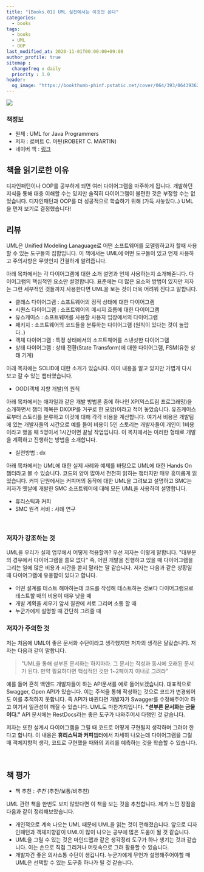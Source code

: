 ```yaml
---
title: "[Books.01] UML 실전에서는 이것만 쓴다"
categories: 
  - books
tags:
  - books
  - UML
  - OOP
last_modified_at: 2020-11-01T00:00:00+09:00
author_profile: true
sitemap :
  changefreq : daily
  priority : 1.0
header:
  og_image: "https://bookthumb-phinf.pstatic.net/cover/064/393/06439362.jpg?udate=20190203"
---
```


![](https://bookthumb-phinf.pstatic.net/cover/064/393/06439362.jpg?udate=20190203)

### 책정보
- 원제 : UML for Java Programmers
- 저자 :  로버트 C. 마틴(ROBERT C. MARTIN)
- 네이버 책 : [링크](https://book.naver.com/bookdb/book_detail.nhn?bid=6439362)

## 책을 읽기로한 이유
디자인패턴이나 OOP를 공부하게 되면 여러 다이어그램을 마주하게 됩니다. 개발하던 지식을 통해 대충 이해할 수는 있지만 솔직히 다이어그램이 불편한 것은 부정할 수는 없었습니다. 디자인패턴과 OOP를 더 성공적으로 학습하기 위해 (가득 사놓았다..) UML을 먼저 보기로 결정했습니다!

## 리뷰
UML은 Unified Modeling Lanaguage로 어떤 소프트웨어를 모델링하고자 할때 사용할 수 있는 도구들의 집합입니다. 이 책에서는 UML에 어떤 도구들이 있고 언제 사용하고 주의사항은 무엇인지 간결하게 알려줍니다.

아래 목차에서는 각 다이어그램에 대한 소개 설명과 언제 사용하는지 소개해줃니다. 다이어그램의 핵심적인 요소만 설명합니다. 표준에는 더 많은 요소와 방법이 있지만 저자는 그런 세부적인 것들까지 사용한다면 UML을 보는 것이 더욱 어려워 진다고 말합니다.
- 클래스 다이어그램 : 소프트웨어의 정적 상태에 대한 다이어그램
- 시퀀스 다이어그램 : 소프트웨어의 메시지 흐름에 대한 다이어그램
- 유스케이스 : 소프트웨어를 사용할 사용자 입장에서의 다이어그램
- 패키지 : 소프트웨어의 코드들을 분류하는 다이어그램 (원칙이 있다는 것이 놀랍다..)
- 객체 다이어그램 : 특정 상태에서의 소프트웨어를 스낸샷한 다이어그램
- 상태 다이어그램 : 상태 전환(State Transform)에 대한 다이어그램, FSM(유한 상태 기계)

아래 목차에는 SOLID에 대한 소개가 있습니다. 이미 내용을 알고 있지만 가볍게 다시 보고 갈 수 있는 챕터였습니다.
- OOD(객체 지향 개발)의 원칙

아래 목차에서는 애자일과 같은 개발 방법론 중에 하나인 XP(익스트림 프로그래밍)을 소개하면서 챕터 제목은 DX(XP를 거꾸로 한 모양)이라고 적어 놓았습니다. 유즈케이스로부터 스토리를 분류하고 이것에 대해 각각 비용을 계산합니다. 여기서 비용은 개발팀에 있는 개발자들의 시간으로 예를 들어 비용이 5인 스토리는 개발자들이 개인이 1비용이라고 했을 때 5명이서 1시간이면 끝날 작업입니다. 이 목차에서는 이러한 형태로 개발을 계획하고 진행하는 방법을 소개합니다.
- 실천방법 : dx

아래 목차에서는 UML에 대한 실제 사례와 예제를 바탕으로 UML에 대한 Hands On 챕터라고 볼 수 있습니다. 코드의 양이 많아서 천천히 읽히는 챕터지만 매우 흥미롭게 읽었습니다. 커피 단원에서는 커피머의 동작에 대한 UML을 그려보고 설명하고 SMC는 저자가 옛날에 개발한 SMC 소프트웨어에 대해 모든 UML을 사용하여 설명합니다.
- 휴리스틱과 커피
- SMC 원격 서비 : 사례 연구

<br>

### 저자가 강조하는 것
UML을 우리가 실제 업무에서 어떻게 적용할까? 우선 저자는 이렇게 말합니다. "대부분의 경우에서 다이어그램을 쓸모 없다" 즉, 어떤 개발을 진행하고 있을 때 다이어그램을 그리는 일에 많은 비용과 시간을 쏟지 말라는 말 같습니다. 저자는 다음과 같은 상황일 때 다이어그램에 유용함이 있다고 합니다.
- 어떤 설계를 테스트 해야하는데 코드를 작성해 테스트하는 것보다 다이어그램으로 테스트할 때의 비용이 매우  낮을 때
- 개발 계획을 세우기 앞서 칠판에 서로 그리며 소통 할 때
- 누군가에게 설명할 때 간단히 그려줄 때

### 저자가 주의한 것
저는 처음에 UML이 좋은 문서화 수단이라고 생각했지만 저자의 생각은 달랐습니다. 저자는 다음과 같이 말합니다.

> "UML을 통해 섣부른 문서화는 하지마라. 그 문서는 작성과 동시에 오래된 문서가 된다. 만약 필요하다면 핵심적인 것만 1~2페이지 이내로 그려라"

예를 들어 흔히 백엔드 개발자들이 하는 API문서를 예로 들어보겠습니다. 대표적으로 Swagger, Open API가 있습니다. 이는 주석을 통해 작성하는 것으로 코드가 변경되어도 이를 추적하지 못합니다. 즉 API가 바뀐다면 개발자가 Swagger를 수정해주어야 하고 여기서 일관성이 깨질 수 있습니다. UML도 마찬가지입니다. **"섣부른 문서화는 금물이다."** API 문서에는 RestDocs라는 좋은 도구가 나와주어서 다행인 것 같습니다.

저자는 또한 설계시 다이어그램을 그릴 때 코드로 어떻게 구현될지 생각하며 그려야 한다고 합니다. 이 내용은 **휴리스틱과 커피**챕터에서 자세히 나오는데 다이어그램을 그릴 때 객체지향적 생각, 코드로 구현했을 때와의 괴리를 예측하는 것을 학습할 수 있습니다.

<br>

## 책 평가
- 책 추천 : *추천* (추천/보통/비추천)

UML 관련 책을 한번도 보지 않았다면 이 책을 보는 것을 추천합니다. 제가 느낀 장점을 다음과 같이 정리해보았습니다.

- 개인적으로 계속 나오는 UML 때문에 UML을 읽는 것이 편해졌습니다. 앞으로 디자인패턴과 객체지향같이 UML이 많이 나오는 공부에 많은 도움이 될 것 같습니다.
- UML을 그릴 수 있는 것은 마인드맵과 같은 생각정리 도구가 하나 생기는 것과 같습니다. 이는 손으로 직접 그리거나 머릿속으로 그려 활용할 수 있습니다.
- 개발자간 좋은 의사소통 수단이 생깁니다. 누군가에게 무언가 설명해주어야할 때 UML은 선택할 수 있는 도구중 하나가 될 것 같습니다.